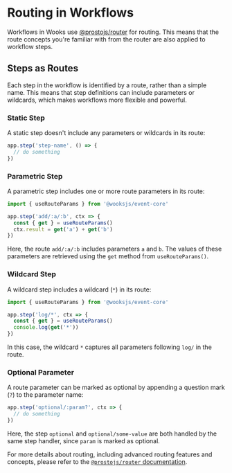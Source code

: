 # Routing in Workflows

Workflows in Wooks use [@prostojs/router](https://github.com/prostojs/router) for routing. This means that the route concepts you're familiar with from the router are also applied to workflow steps.

## Steps as Routes

Each step in the workflow is identified by a route, rather than a simple name. This means that step definitions can include parameters or wildcards, which makes workflows more flexible and powerful.

### Static Step

A static step doesn't include any parameters or wildcards in its route:

```ts
app.step('step-name', () => {
  // do something
})
```

### Parametric Step

A parametric step includes one or more route parameters in its route:

```ts
import { useRouteParams } from '@wooksjs/event-core'

app.step('add/:a/:b', ctx => {
  const { get } = useRouteParams()
  ctx.result = get('a') + get('b')
})
```

Here, the route `add/:a/:b` includes parameters `a` and `b`. The values of these parameters are retrieved using the `get` method from `useRouteParams()`.

### Wildcard Step

A wildcard step includes a wildcard (`*`) in its route:

```ts
import { useRouteParams } from '@wooksjs/event-core'

app.step('log/*', ctx => {
  const { get } = useRouteParams()
  console.log(get('*'))
})
```

In this case, the wildcard `*` captures all parameters following `log/` in the route.

### Optional Parameter

A route parameter can be marked as optional by appending a question mark (`?`) to the parameter name:

```ts
app.step('optional/:param?', ctx => {
  // do something
})
```

Here, the step `optional` and `optional/some-value` are both handled by the same step handler, since `param` is marked as optional.

For more details about routing, including advanced routing features and concepts, please refer to the [`@prostojs/router` documentation](https://github.com/prostojs/router/blob/main/README.md).
